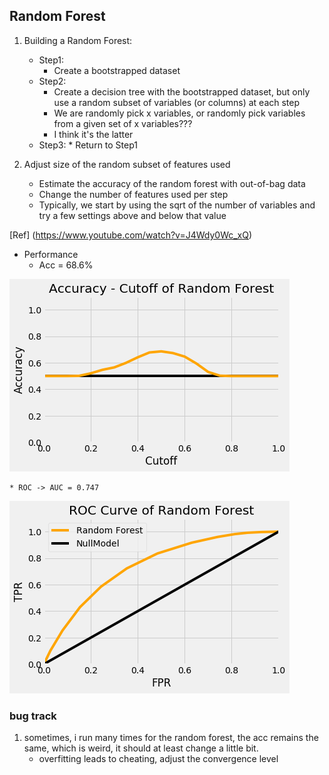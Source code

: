 ## Random Forest

1. Building a Random Forest: 

	* Step1: 
		* Create a bootstrapped dataset 
	* Step2: 
		* Create a decision tree with the bootstrapped dataset, but only use a random subset of variables (or columns) at each step 
  		* We are randomly pick x variables, or randomly pick variables from a given set of x variables???
  	  	* I think it's the latter
	* Step3: 
    		* Return to Step1 

2. Adjust size of the random subset of features used
	* Estimate the accuracy of the random forest with out-of-bag data 
	* Change the number of features used per step 
	* Typically, we start by using the sqrt of the number of variables and try a few settings above and below that value 

[Ref] (https://www.youtube.com/watch?v=J4Wdy0Wc_xQ)


* Performance
	* Acc = 68.6%
	
![image](https://github.com/frostace/BinaryClassification/blob/master/Algo3%20-%20Random%20Forest/Random%20Forest%20ACC.png)

	* ROC -> AUC = 0.747

![image](https://github.com/frostace/BinaryClassification/blob/master/Algo3%20-%20Random%20Forest/Random%20Forest%20ROC.png)


### bug track
1. sometimes, i run many times for the random forest, the acc remains the same, which is weird, it should at least change a little bit.
	* overfitting leads to cheating, adjust the convergence level
